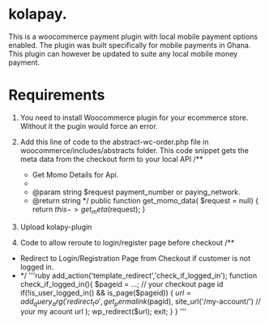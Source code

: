 # kolapay. 
This is a woocommerce payment plugin with local mobile payment options enabled.
The plugin was built specifically for mobile payments in Ghana.
This plugin can however be updated to suite any local mobile money payment.

# Requirements
1. You need to install Woocommerce plugin for your ecommerce store. Without it the pugin would force an error.
2. Add this line of code to the abstract-wc-order.php file in woocommerce/includes/abstracts folder.
   This code snippet gets the meta data from the checkout form to your local API
	/**
	 * Get Momo Details for Api.
	 *
	 * @param  string $request payment_number or paying_network.
	 * @return string
	 */
 	public function get_momo_data( $request = null) {
		return $this->get_meta($request);
	}
3. Upload kolapy-plugin

4. Code to allow reroute to login/register page before checkout
/**
 * Redirect to Login/Registration Page from Checkout if customer is not logged in.
 * */
'''ruby 
add_action('template_redirect','check_if_logged_in');
function check_if_logged_in(){
    $pageid = ...; // your checkout page id
    if(!is_user_logged_in() && is_page($pageid))
    {
        $url = add_query_arg(
            'redirect_to',
            get_permalink($pagid),
            site_url('/my-account/') // your my acount url
        );
        wp_redirect($url);
        exit;
    }
}
'''
